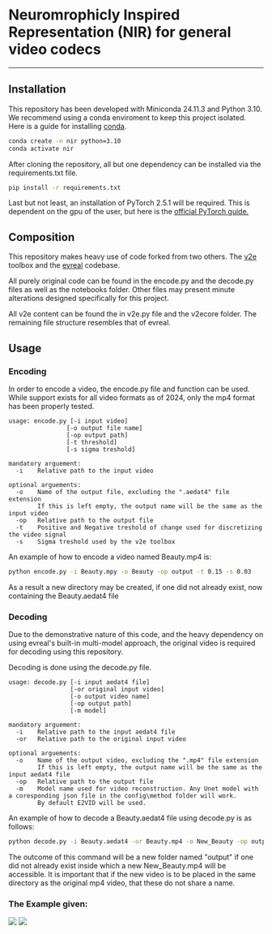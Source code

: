 # Neuromrophicly Inspired Representation (NIR) for general video codecs
---
## Installation

This repository has been developed with Miniconda 24.11.3 and Python 3.10. We recommend using a conda enviroment to keep this project isolated. Here is a guide for installing [conda](https://www.anaconda.com/docs/getting-started/miniconda/install).

```bash
conda create -n nir python=3.10
conda activate nir
```
After cloning the repository, all but one dependency can be installed via the requirements.txt file. 

```bash
pip install -r requirements.txt
```

Last but not least, an installation of PyTorch 2.5.1 will be required. This is dependent on the gpu of the user, but here is the [official PyTorch guide.](https://pytorch.org/get-started/locally/)


## Composition

This repository makes heavy use of code forked from two others. The [v2e](https://github.com/SensorsINI/v2e) toolbox and the [evreal](https://github.com/ercanburak/EVREAL) codebase.

All purely original code can be found in the encode.py and the decode.py files as well as the notebooks folder. Other files may present minute alterations designed specifically for this project.

All v2e content can be found the in v2e.py file and the v2ecore folder. The remaining file structure resembles that of evreal.

## Usage

### Encoding

In order to encode a video, the encode.py file and function can be used. While support exists for all video formats as of 2024, only the mp4 format has been properly tested. 

```
usage: encode.py [-i input video] 
                [-o output file name]
                [-op output path] 
                [-t threshold]
                [-s sigma treshold]
    
mandatory arguement:
  -i    Relative path to the input video

optional arguements:
  -o    Name of the output file, excluding the ".aedat4" file extension
        If this is left empty, the output name will be the same as the input video
  -op   Relative path to the output file
  -t    Positive and Negative treshold of change used for discretizing the video signal
  -s    Sigma treshold used by the v2e toolbox
```

An example of how to encode a video named Beauty.mp4 is:

```bash
python encode.py -i Beauty.mpy -o Beauty -op output -t 0.15 -s 0.03
```

As a result a new directory may be created, if one did not already exist, now containing the Beauty.aedat4 file

### Decoding

Due to the demonstrative nature of this code, and the heavy dependency on using evreal's built-in multi-model approach, the original video is required for decoding using this repository.

Decoding is done using the decode.py file. 

```
usage: decode.py [-i input aedat4 file]
                 [-or original input video]
                 [-o output video name]
                 [-op output path] 
                 [-m model]
    
mandatory arguement:
  -i    Relative path to the input aedat4 file
  -or   Relative path to the original input video

optional arguements:
  -o    Name of the output video, excluding the ".mp4" file extension
        If this is left empty, the output name will be the same as the input aedat4 file
  -op   Relative path to the output file
  -m    Model name used for video reconstruction. Any Unet model with a coresponding json file in the config\method folder will work.
        By default E2VID will be used.
```

An example of how to decode a Beauty.aedat4 file using decode.py is as follows:

```bash
python decode.py -i Beauty.aedat4 -or Beauty.mp4 -o New_Beauty -op output -m E2VID
```

The outcome of this command will be a new folder named "output" if one did not already exist inside which a new New_Beauty.mp4 will be accessible. It is important that if the new video is to be placed in the same directory as the original mp4 video, that these do not share a name.

### The Example given:

<p float="left">
  <img src="/media/original_Beauty.gif" /> 
  <img src="/media/E2VID_outcome.gif" />
</p>